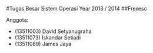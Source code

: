 #Tugas Besar Sistem Operasi Year 2013 / 2014
##Frexesc

Anggota:
* (13511003) David Setyanugraha
* (13511073) Iskandar Setiadi
* (13511089) James Jaya
